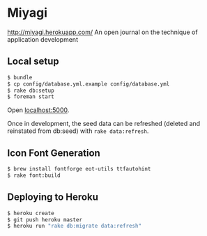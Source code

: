 # Miyagi

http://miyagi.herokuapp.com/ An open journal on the technique of application development

## Local setup

```bash
$ bundle
$ cp config/database.yml.example config/database.yml
$ rake db:setup
$ foreman start
```

Open [localhost:5000](http://localhost:5000).

Once in development, the seed data can be refreshed (deleted and reinstated from db:seed) with `rake data:refresh`.

## Icon Font Generation

```bash
$ brew install fontforge eot-utils ttfautohint
$ rake font:build
```

## Deploying to Heroku

```bash
$ heroku create
$ git push heroku master
$ heroku run "rake db:migrate data:refresh"
```